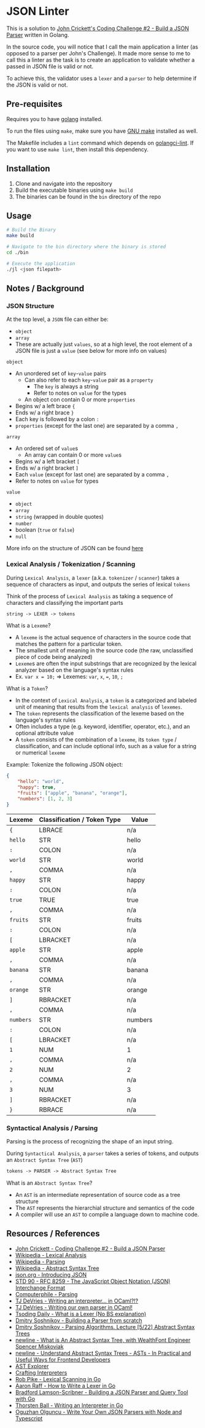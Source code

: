 # JSON Linter

This is a solution to [John Crickett's Coding Challenge #2 - Build a JSON Parser](https://codingchallenges.substack.com/p/coding-challenge-2) written in Golang.

In the source code, you will notice that I call the main application a linter (as opposed to a parser per John's Challenge). It made more sense to me to call this a linter as the task is to create an application to validate whether a passed in JSON file is valid or not.

To achieve this, the validator uses a `lexer` and a `parser` to help determine if the JSON is valid or not.

## Pre-requisites

Requires you to have [golang](https://go.dev/doc/install) installed.

To run the files using `make`, make sure you have [GNU make](https://www.gnu.org/software/make/) installed as well.

The Makefile includes a `lint` command which depends on [golangci-lint](https://github.com/golangci/golangci-lint). If you want to use `make lint`, then install this dependency.

## Installation

1. Clone and navigate into the repository
2. Build the executable binaries using `make build`
3. The binaries can be found in the `bin` directory of the repo

## Usage

```bash
# Build the Binary
make build

# Navigate to the bin directory where the binary is stored
cd ./bin

# Execute the application
./jl <json filepath>
```

## Notes / Background

### JSON Structure

At the top level, a `JSON` file can either be:
- `object`
- `array`
- These are actually just `values`, so at a high level, the root element of a JSON file is just a `value` (see below for more info on values)

`object`
- An unordered set of `key`-`value` pairs
	- Can also refer to each `key`-`value` pair as a `property`
		- The `key` is always a string
		- Refer to notes on `value` for the types
	- An object con contain 0 or more `properties`
- Begins w/ a left brace `{`
- Ends w/ a right brace `}`
- Each key is followed by a colon `:`
- `properties` (except for the last one) are separated by a comma `,`

`array`
- An ordered set of `value`s
	- An array can contain 0 or more `value`s
- Begins w/ a left bracket `[`
- Ends w/ a right bracket `]`
- Each `value` (except for last one) are separated by a comma `,`
- Refer to notes on `value` for types

`value`
- `object`
- `array`
- `string` (wrapped in double quotes)
- `number`
- boolean (`true` or `false`)
- `null`

More info on the structure of JSON can be found [here](json.org/json-en.html)

### Lexical Analysis / Tokenization / Scanning

During `Lexical Analysis`, a `lexer` (a.k.a. `tokenizer` / `scanner`) takes a sequence of characters as input, and outputs the series of lexical `tokens`

Think of the process of `Lexical Analysis` as taking a sequence of characters and classifying the important parts

```txt
string -> LEXER -> tokens
```

What is a `Lexeme`?
- A `lexeme` is the actual sequence of characters in the source code that matches the pattern for a particular token.
- The smallest unit of meaning in the source code (the raw, unclassified piece of code being analyzed)
- `Lexeme`s are often the input substrings that are recognized by the lexical analyzer based on the language's syntax rules
- Ex. `var x = 10;` => Lexemes: `var`, `x`, `=`, `10`, `;`

What is a `Token`?
- In the context of `Lexical Analysis`, a `token` is a categorized and labeled unit of meaning that results from the `lexical analysis` of `lexemes`.
- The `token` represents the classification of the lexeme based on the language's syntax rules
- Often includes a type (e.g. keyword, identifier, operator, etc.), and an optional attribute value
- A `token` consists of the combination of a `lexeme`, its `token type` / classification, and can include optional info, such as a value for a string or numerical `lexeme`

Example: Tokenize the following JSON object:
```json
{
	"hello": "world",
	"happy": true,
	"fruits": ["apple", "banana", "orange"],
	"numbers": [1, 2, 3]
}
```

| Lexeme    | Classification / Token Type | Value   |
| --------- | --------------------------- | ------- |
| `{`       | LBRACE                      | n/a     |
| `hello`   | STR                         | hello   |
| `:`       | COLON                       | n/a     |
| `world`   | STR                         | world   |
| `,`       | COMMA                       | n/a     |
| `happy`   | STR                         | happy   |
| `:`       | COLON                       | n/a     |
| `true`    | TRUE                        | true    |
| `,`       | COMMA                       | n/a     |
| `fruits`  | STR                         | fruits  |
| `:`       | COLON                       | n/a     |
| `[`       | LBRACKET                    | n/a     |
| `apple`   | STR                         | apple   |
| `,`       | COMMA                       | n/a     |
| `banana`  | STR                         | banana  |
| `,`       | COMMA                       | n/a     |
| `orange`  | STR                         | orange  |
| `]`       | RBRACKET                    | n/a     |
| `,`       | COMMA                       | n/a     |
| `numbers` | STR                         | numbers |
| `:`       | COLON                       | n/a     |
| `[`       | LBRACKET                    | n/a     |
| `1`       | NUM                         | 1       |
| `,`       | COMMA                       | n/a     |
| `2`       | NUM                         | 2       |
| `,`       | COMMA                       | n/a     |
| `3`       | NUM                         | 3       |
| `]`       | RBRACKET                    | n/a     |
| `}`       | RBRACE                      | n/a     |

### Syntactical Analysis / Parsing

Parsing is the process of recognizing the shape of an input string.

During `Syntactical Analysis`, a `parser` takes a series of tokens, and outputs an `Abstract Syntax Tree` (`AST`)

```txt
tokens -> PARSER -> Abstract Syntax Tree
```

What is an `Abstract Syntax Tree`?
- An `AST` is an intermediate representation of source code as a tree structure
- The `AST` represents the hierarchial structure and semantics of the code
- A compiler will use an `AST` to compile a language down to machine code.

## Resources / References

- [John Crickett - Coding Challenge #2 - Build a JSON Parser](https://codingchallenges.substack.com/p/coding-challenge-2)
- [Wikipedia - Lexical Analysis](https://en.wikipedia.org/wiki/Lexical_analysis)
- [Wikipedia - Parsing](https://en.wikipedia.org/wiki/Parsing)
- [Wikipedia - Abstract Syntax Tree](https://en.wikipedia.org/wiki/Abstract_syntax_tree)
- [json.org - Introducing JSON](https://www.json.org/json-en.html)
- [STD 90 - RFC 8259 - The JavaScript Object Notation (JSON) Interchange Format](https://www.rfc-editor.org/info/std90)
- [Computerphile - Parsing](https://www.youtube.com/watch?v=r6vNthpQtSI)
- [TJ DeVries - Writing an interpreter... in OCaml?!?](https://www.youtube.com/watch?v=NjKJ9-ejR6o)
- [TJ DeVries - Writing our own parser in OCaml!](https://www.youtube.com/watch?v=dycsRSOQjho)
- [Tsoding Daily - What is a Lexer (No BS explanation)](https://www.youtube.com/watch?v=BI3K-ME3L74&t=169s)
- [Dmitry Soshnikov - Building a Parser from scratch](https://www.youtube.com/playlist?list=PLGNbPb3dQJ_5FTPfFIg28UxuMpu7k0eT4)
- [Dmitry Soshnikov - Parsing Algorithms. Lecture [5/22] Abstract Syntax Trees](https://www.youtube.com/watch?v=VKM1eLoN-gI)
- [newline - What is An Abstract Syntax Tree, with WealthFont Engineer Spencer Miskoviak](https://www.youtube.com/watch?v=wINY109MG10)
- [newline - Understand Abstract Syntax Trees - ASTs - In Practical and Useful Ways for Frontend Developers](https://www.youtube.com/watch?v=tM_S-pa4xDk)
- [AST Explorer](https://astexplorer.net/)
- [Crafting Interpreters](https://craftinginterpreters.com/contents.html)
- [Rob Pike - Lexical Scanning in Go](https://www.youtube.com/watch?v=HxaD_trXwRE)
- [Aaron Raff - How to Write a Lexer in Go](https://www.aaronraff.dev/blog/how-to-write-a-lexer-in-go)
- [Bradford Lamson-Scribner - Building a JSON Parser and Query Tool with Go](https://medium.com/@bradford_hamilton/building-a-json-parser-and-query-tool-with-go-8790beee239a)
- [Thorsten Ball - Writing an Interpreter in Go](https://interpreterbook.com/)
- [Oguzhan Olguncu - Write Your Own JSON Parsers with Node and Typescript](https://ogzhanolguncu.com/blog/write-your-own-json-parser)